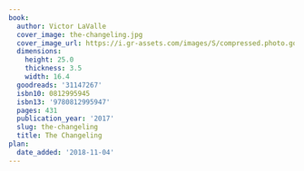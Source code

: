 ```yaml
---
book:
  author: Victor LaValle
  cover_image: the-changeling.jpg
  cover_image_url: https://i.gr-assets.com/images/S/compressed.photo.goodreads.com/books/1492886432l/31147267._SX98_.jpg
  dimensions:
    height: 25.0
    thickness: 3.5
    width: 16.4
  goodreads: '31147267'
  isbn10: 0812995945
  isbn13: '9780812995947'
  pages: 431
  publication_year: '2017'
  slug: the-changeling
  title: The Changeling
plan:
  date_added: '2018-11-04'
---
```

